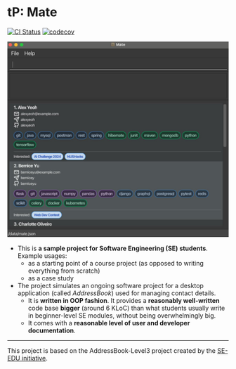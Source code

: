 # tP: Mate

[![CI Status](https://github.com/se-edu/addressbook-level3/workflows/Java%20CI/badge.svg)](https://github.com/se-edu/addressbook-level3/actions)
[![codecov](https://codecov.io/gh/AY2526S1-CS2103T-T08B-2/tp/graph/badge.svg?token=KNFQAEHKMD)](https://codecov.io/gh/AY2526S1-CS2103T-T08B-2/tp)

![Ui](docs/images/Ui.png)

- This is **a sample project for Software Engineering (SE) students**.<br>
  Example usages:
  - as a starting point of a course project (as opposed to writing everything from scratch)
  - as a case study
- The project simulates an ongoing software project for a desktop application (called _AddressBook_) used for managing contact details.
  - It is **written in OOP fashion**. It provides a **reasonably well-written** code base **bigger** (around 6 KLoC) than what students usually write in beginner-level SE modules, without being overwhelmingly big.
  - It comes with a **reasonable level of user and developer documentation**.
---
This project is based on the AddressBook-Level3 project created by the [SE-EDU initiative](https://se-education.org).
